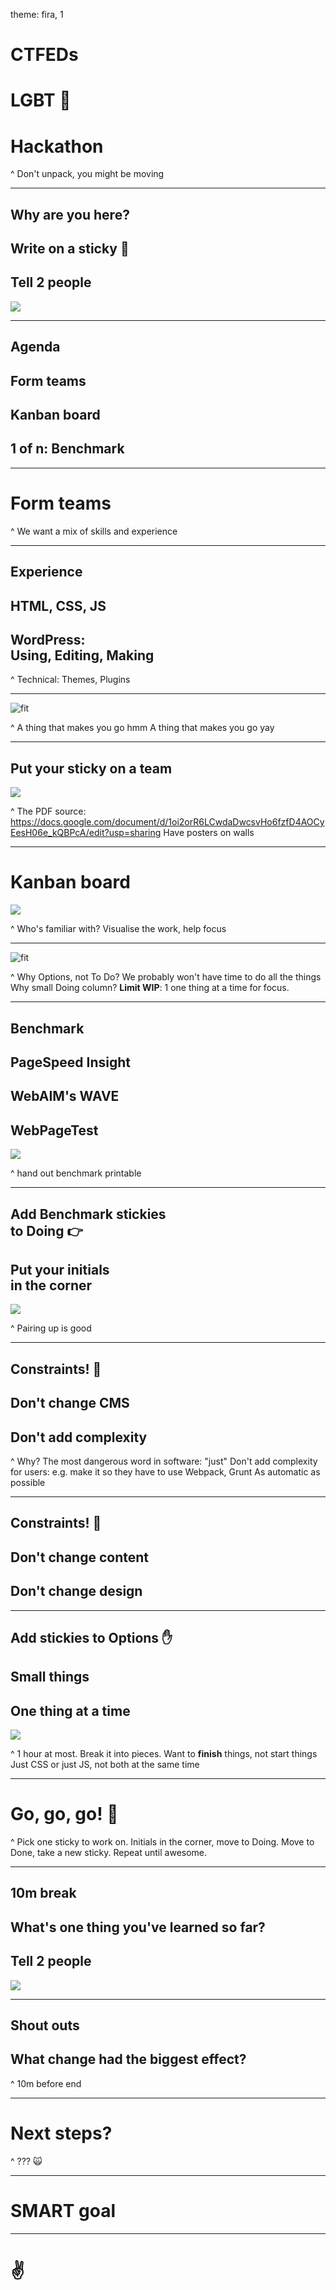theme: fira, 1

# **CTFEDs**
# LGBT :rainbow:
# Hackathon

^ Don't unpack, you might be moving

---

## **Why are you here?**
## Write on a sticky :pencil:
## Tell 2 people

![](img/discussion.jpg)

---

## **Agenda**

## Form teams
## Kanban board
## 1 of n: Benchmark

---

# Form teams

^ We want a mix of skills and experience

---

## **Experience**
## HTML, CSS, JS
## WordPress:<br>Using, Editing, Making

^ Technical: Themes, Plugins

---

![fit](img/sticky-note.jpg)

^ A thing that makes you go hmm
A thing that makes you go yay

---

## Put your sticky on a team

![](img/crowd.jpg)

^ The PDF source: https://docs.google.com/document/d/1oi2orR6LCwdaDwcsvHo6fzfD4AOCyEesH06e_kQBPcA/edit?usp=sharing
Have posters on walls

---

# Kanban board

![](img/paper-roll.jpg)

^ Who's familiar with?
Visualise the work, help focus

----

![fit](print/kanban-board.jpg)

^ Why Options, not To Do? We probably won't have time to do all the things
Why small Doing column? **Limit WIP**: 1 one thing at a time for focus.

---

## **Benchmark**

## PageSpeed Insight
## WebAIM's WAVE
## WebPageTest

![](img/webpagetest.jpg)

^ hand out benchmark printable

---

## Add **Benchmark stickies**<br>to Doing 👉
## Put **your initials**<br>in the corner

![](img/stickynotes.jpg)

^ Pairing up is good

---

## **Constraints! 🙅**
## Don't change CMS
## Don't add complexity

^ Why? The most dangerous word in software: "just"
Don't add complexity for users: e.g. make it so they have to use Webpack, Grunt
As automatic as possible

---

## **Constraints! 🙅**
## Don't change content
## Don't change design

---

## Add stickies to **Options ✋**
## **Small** things
## **One thing** at a time

![](img/stickynotes.jpg)

^ 1 hour at most. Break it into pieces.
Want to **finish** things, not start things
Just CSS or just JS, not both at the same time

---


# Go, go, go! :raised_hands:

^ Pick one sticky to work on.
Initials in the corner, move to Doing.
Move to Done, take a new sticky.
Repeat until awesome.

---

## **10m break**

## What's one thing you've learned so far?
## Tell 2 people

![](img/discussion.jpg)

---

## **Shout outs**
## What change had the biggest effect?

^ 10m before end

---

# Next steps?

^ ??? 🙀

---

# SMART goal

---

# ✌
